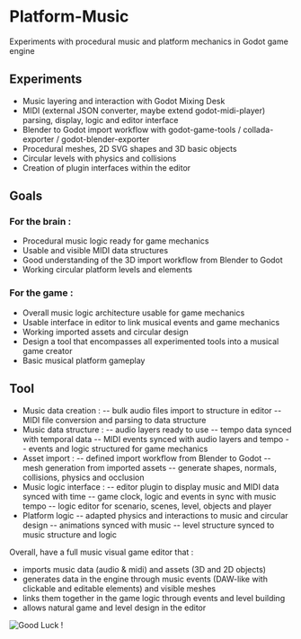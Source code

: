 # Platform-Music
Experiments with procedural music and platform mechanics in Godot game engine

## Experiments

- Music layering and interaction with Godot Mixing Desk
- MIDI (external JSON converter, maybe extend godot-midi-player) parsing, display, logic and editor interface
- Blender to Godot import workflow with godot-game-tools / collada-exporter / godot-blender-exporter
- Procedural meshes, 2D SVG shapes and 3D basic objects
- Circular levels with physics and collisions
- Creation of plugin interfaces within the editor

## Goals

### For the brain :
- Procedural music logic ready for game mechanics
- Usable and visible MIDI data structures
- Good understanding of the 3D import workflow from Blender to Godot
- Working circular platform levels and elements

### For the game :
- Overall music logic architecture usable for game mechanics
- Usable interface in editor to link musical events and game mechanics
- Working imported assets and circular design
- Design a tool that encompasses all experimented tools into a musical game creator
- Basic musical platform gameplay

## Tool

- Music data creation : 
-- bulk audio files import to structure in editor
-- MIDI file conversion and parsing to data structure
- Music data structure :
-- audio layers ready to use
-- tempo data synced with temporal data
-- MIDI events synced with audio layers and tempo
-- events and logic structured for game mechanics
- Asset import :
-- defined import workflow from Blender to Godot
-- mesh generation from imported assets
-- generate shapes, normals, collisions, physics and occlusion
- Music logic interface :
-- editor plugin to display music and MIDI data synced with time
-- game clock, logic and events in sync with music tempo
-- logic editor for scenario, scenes, level, objects and player
- Platform logic
-- adapted physics and interactions to music and circular design
-- animations synced with music
-- level structure synced to music structure and logic

Overall, have a full music visual game editor that :
- imports music data (audio & midi) and assets (3D and 2D objects)
- generates data in the engine through music events (DAW-like with clickable and editable elements) and visible meshes
- links them together in the game logic through events and level building
- allows natural game and level design in the editor

![Good Luck !](https://media.giphy.com/media/Y2b0W3I2UnNiVuYhVc/giphy.gif "Good Luck !!")

